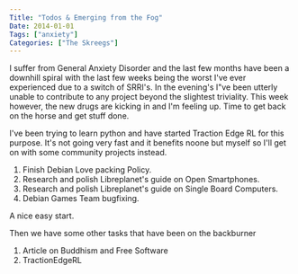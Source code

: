 ```yaml
---
Title: "Todos & Emerging from the Fog"
Date: 2014-01-01
Tags: ["anxiety"]
Categories: ["The Skreegs"]
---
```


I suffer from General Anxiety Disorder and the last few months have been a
downhill spiral with the last few weeks being the worst I've ever experienced
due to a switch of SRRI's. In the evening's I"ve been utterly unable to 
contribute to any project beyond the slightest triviality. This week however,
the new drugs are kicking in and I'm feeling up. Time to get back on the horse
and get stuff done.

I've been trying to learn python and have started Traction Edge RL for this
purpose. It's not going very fast and it benefits noone but myself so I'll get on
with some community projects instead.

1. Finish Debian Love packing Policy.
2. Research and polish Libreplanet's guide on Open Smartphones.
3. Research and polish Libreplanet's guide on Single Board Computers.
4. Debian Games Team bugfixing.

A nice easy start.

Then we have some other tasks that have been on the backburner

1. Article on Buddhism and Free Software
2. TractionEdgeRL

